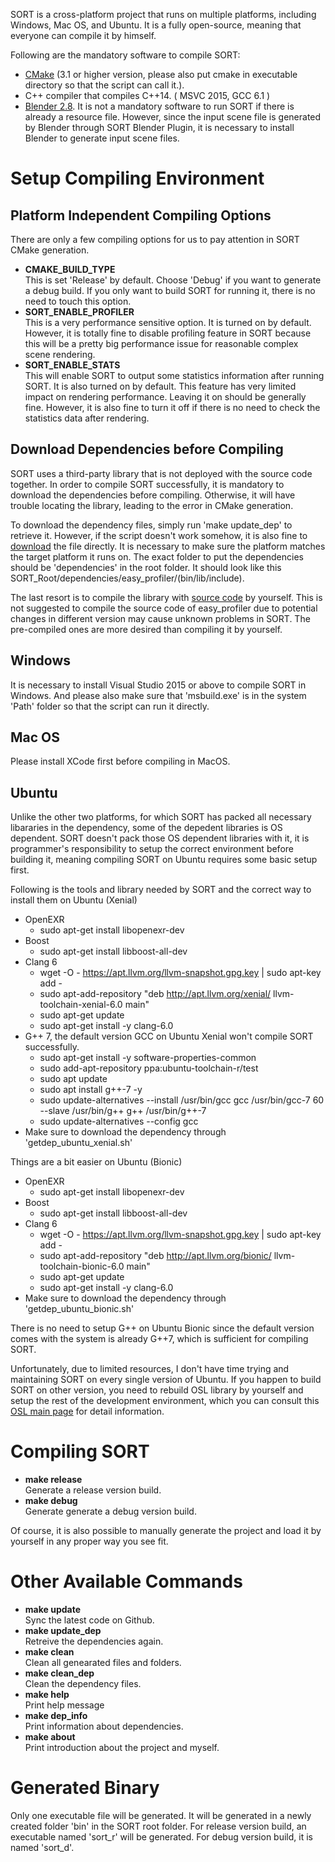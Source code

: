 SORT is a cross-platform project that runs on multiple platforms, including Windows, Mac OS, and Ubuntu.
It is a fully open-source, meaning that everyone can compile it by himself.

Following are the mandatory software to compile SORT:
* [CMake](https://cmake.org/) (3.1 or higher version, please also put cmake in executable directory so that the script can call it.).
* C++ compiler that compiles C++14. ( MSVC 2015, GCC 6.1 )
* [Blender 2.8](https://www.blender.org/). It is not a mandatory software to run SORT if there is already a resource file. However, since the input scene file is generated by Blender through SORT Blender Plugin, it is necessary to install Blender to generate input scene files.

# Setup Compiling Environment

## Platform Independent Compiling Options
There are only a few compiling options for us to pay attention in SORT CMake generation.

* **CMAKE_BUILD_TYPE**  
This is set 'Release' by default. Choose 'Debug' if you want to generate a debug build. If you only want to build SORT for running it, there is no need to touch this option.
* **SORT_ENABLE_PROFILER**  
This is a very performance sensitive option. It is turned on by default. However, it is totally fine to disable profiling feature in SORT because this will be a pretty big performance issue for reasonable complex scene rendering.
* **SORT_ENABLE_STATS**  
This will enable SORT to output some statistics information after running SORT. It is also turned on by default.
This feature has very limited impact on rendering performance. Leaving it on should be generally fine. However, it is also fine to turn it off if there is no need to check the statistics data after rendering.

## Download Dependencies before Compiling
SORT uses a third-party library that is not deployed with the source code together. In order to compile SORT successfully, it is mandatory to download the dependencies before compiling. Otherwise, it will have trouble locating the library, leading to the error in CMake generation.

To download the dependency files, simply run 'make update_dep' to retrieve it. However, if the script doesn't work somehow, it is also fine to [download](http://45.63.123.194) the file directly. It is necessary to make sure the platform matches the target platform it runs on. The exact folder to put the dependencies should be 'dependencies' in the root folder. It should look like this SORT_Root/dependencies/easy_profiler/(bin/lib/include).

The last resort is to compile the library with [source code](https://github.com/yse/easy_profiler) by yourself. This is not suggested to compile the source code of easy_profiler due to potential changes in different version may cause unknown problems in SORT. The pre-compiled ones are more desired than compiling it by yourself.

## Windows
It is necessary to install Visual Studio 2015 or above to compile SORT in Windows. And please also make sure that 'msbuild.exe' is in the system 'Path' folder so that the script can run it directly.

## Mac OS
Please install XCode first before compiling in MacOS.

## Ubuntu
Unlike the other two platforms, for which SORT has packed all necessary libararies in the dependency, some of the depedent libraries is OS dependent. SORT doesn't pack those OS dependent libraries with it, it is programmer's responsibility to setup the correct environment before building it, meaning compiling SORT on Ubuntu requires some basic setup first. 

Following is the tools and library needed by SORT and the correct way to install them on Ubuntu (Xenial)
- OpenEXR
  - sudo apt-get install libopenexr-dev
- Boost
  - sudo apt-get install libboost-all-dev
- Clang 6
  - wget -O - https://apt.llvm.org/llvm-snapshot.gpg.key \| sudo apt-key add -
  - sudo apt-add-repository \"deb http://apt.llvm.org/xenial/ llvm-toolchain-xenial-6.0 main\"
  - sudo apt-get update
  - sudo apt-get install -y clang-6.0
- G++ 7, the default version GCC on Ubuntu Xenial won't compile SORT successfully.
  - sudo apt-get install -y software-properties-common
  - sudo add-apt-repository ppa:ubuntu-toolchain-r/test
  - sudo apt update
  - sudo apt install g++-7 -y
  - sudo update-alternatives \-\-install /usr/bin/gcc gcc /usr/bin/gcc-7 60 \-\-slave /usr/bin/g++ g++ /usr/bin/g++-7
  - sudo update-alternatives \-\-config gcc
- Make sure to download the dependency through 'getdep_ubuntu_xenial.sh'
  
Things are a bit easier on Ubuntu (Bionic)
- OpenEXR
  - sudo apt-get install libopenexr-dev
- Boost
  - sudo apt-get install libboost-all-dev
- Clang 6
  - wget -O - https://apt.llvm.org/llvm-snapshot.gpg.key \| sudo apt-key add -
  - sudo apt-add-repository \"deb http://apt.llvm.org/bionic/ llvm-toolchain-bionic-6.0 main\"
  - sudo apt-get update
  - sudo apt-get install -y clang-6.0
- Make sure to download the dependency through 'getdep_ubuntu_bionic.sh'

There is no need to setup G++ on Ubuntu Bionic since the default version comes with the system is already G++7, which is sufficient for compiling SORT.

Unfortunately, due to limited resources, I don't have time trying and maintaining SORT on every single version of Ubuntu. If you happen to build SORT on other version, you need to rebuild OSL library by yourself and setup the rest of the development environment, which you can consult this [OSL main page](https://github.com/imageworks/OpenShadingLanguage) for detail information.

# Compiling SORT

* **make release**  
Generate a release version build. 
* **make debug**  
Generate generate a debug version build.

Of course, it is also possible to manually generate the project and load it by yourself in any proper way you see fit.

# Other Available Commands

* **make update**  
Sync the latest code on Github.
* **make update_dep**  
Retreive the dependencies again.
* **make clean**  
Clean all genearated files and folders.
* **make clean_dep**  
Clean the dependency files.
* **make help**  
Print help message
* **make dep_info**  
Print information about dependencies.
* **make about**  
Print introduction about the project and myself.

# Generated Binary

Only one executable file will be generated. It will be generated in a newly created folder 'bin' in the SORT root folder. For release version build, an executable named 'sort_r' will be generated. For debug version build, it is named 'sort_d'.
